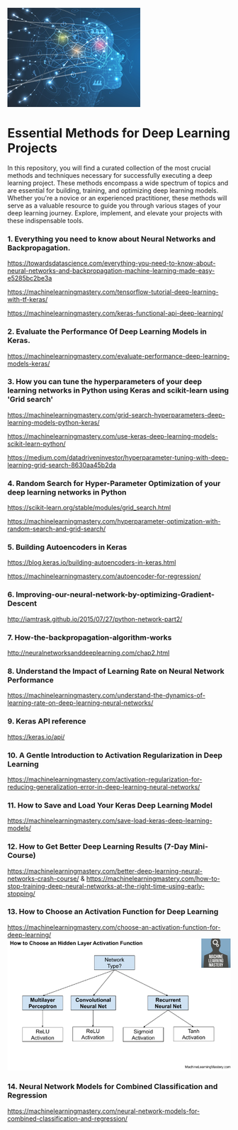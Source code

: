 ![Artificial_Neural_Network](ANN.png)

# Essential Methods for Deep Learning Projects

In this repository, you will find a curated collection of the most crucial methods and techniques necessary for successfully executing a deep learning project.
These methods encompass a wide spectrum of topics and are essential for building, training, and optimizing deep learning models. Whether you're a novice or an experienced practitioner, these methods will serve as a valuable resource to guide you through various stages of your deep learning journey. Explore, implement, and elevate your projects with these indispensable tools.

### 1. Everything you need to know about Neural Networks and Backpropagation.
https://towardsdatascience.com/everything-you-need-to-know-about-neural-networks-and-backpropagation-machine-learning-made-easy-e5285bc2be3a 

https://machinelearningmastery.com/tensorflow-tutorial-deep-learning-with-tf-keras/

https://machinelearningmastery.com/keras-functional-api-deep-learning/

### 2. Evaluate the Performance Of Deep Learning Models in Keras.
https://machinelearningmastery.com/evaluate-performance-deep-learning-models-keras/

### 3. How you can tune the hyperparameters of your deep learning networks in Python using Keras and scikit-learn using 'Grid search'
https://machinelearningmastery.com/grid-search-hyperparameters-deep-learning-models-python-keras/

https://machinelearningmastery.com/use-keras-deep-learning-models-scikit-learn-python/

https://medium.com/datadriveninvestor/hyperparameter-tuning-with-deep-learning-grid-search-8630aa45b2da

### 4. Random Search for Hyper-Parameter Optimization of your deep learning networks in Python 
https://scikit-learn.org/stable/modules/grid_search.html

https://machinelearningmastery.com/hyperparameter-optimization-with-random-search-and-grid-search/

### 5. Building Autoencoders in Keras
https://blog.keras.io/building-autoencoders-in-keras.html

https://machinelearningmastery.com/autoencoder-for-regression/

### 6. Improving-our-neural-network-by-optimizing-Gradient-Descent
http://iamtrask.github.io/2015/07/27/python-network-part2/

### 7.  How-the-backpropagation-algorithm-works
http://neuralnetworksanddeeplearning.com/chap2.html
### 8. Understand the Impact of Learning Rate on Neural Network Performance
https://machinelearningmastery.com/understand-the-dynamics-of-learning-rate-on-deep-learning-neural-networks/

### 9. Keras API reference
https://keras.io/api/

### 10. A Gentle Introduction to Activation Regularization in Deep Learning 
https://machinelearningmastery.com/activation-regularization-for-reducing-generalization-error-in-deep-learning-neural-networks/

### 11. How to Save and Load Your Keras Deep Learning Model
https://machinelearningmastery.com/save-load-keras-deep-learning-models/

### 12. How to Get Better Deep Learning Results (7-Day Mini-Course)
https://machinelearningmastery.com/better-deep-learning-neural-networks-crash-course/ & https://machinelearningmastery.com/how-to-stop-training-deep-neural-networks-at-the-right-time-using-early-stopping/

### 13. How to Choose an Activation Function for Deep Learning
https://machinelearningmastery.com/choose-an-activation-function-for-deep-learning/
![Activation_Function](How-to-Choose-an-Hidden-Layer-Activation-Function.png)

### 14. Neural Network Models for Combined Classification and Regression 

https://machinelearningmastery.com/neural-network-models-for-combined-classification-and-regression/
